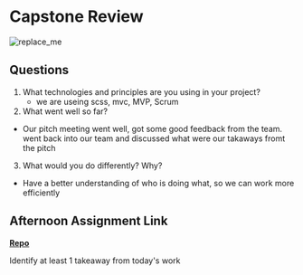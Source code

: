 # Capstone Review

![replace_me](https://codeworks.blob.core.windows.net/public/assets/img/illustrations/placeholder.svg)

## Questions

1. What technologies and principles are you using in your project?
   - we are useing scss, mvc, MVP, Scrum
2. What went well so far?
  - Our pitch meeting went well, got some good feedback from the team. went back into our team and discussed what were our takaways fromt the pitch
3. What would you do differently? Why?
  - Have a better understanding of who is doing what, so we can work more efficiently 
## Afternoon Assignment Link

**[Repo](https://github.com/Parker-ward/<ASSIGNMENT_REPO>)**

Identify at least 1 takeaway from today's work
